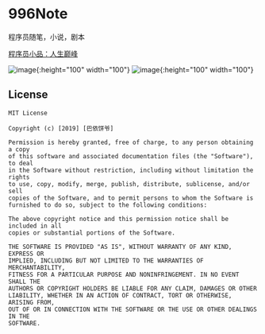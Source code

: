 # 996Note
程序员随笔，小说，剧本

[程序员小品：人生巅峰](https://github.com/uiiang/996Note/blob/master/%E5%89%A7%E6%9C%AC/%E4%BA%BA%E7%94%9F%E5%B7%85%E5%B3%B0-%E5%B0%8F%E5%93%81%E5%89%A7%E6%9C%AC.md)


![image](https://github.com/uiiang/996Note/blob/master/img/wx.jpg){:height="100" width="100"}
![image](https://github.com/uiiang/996Note/blob/master/img/zfb.jpg){:height="100" width="100"}
## License

```
MIT License

Copyright (c) [2019] [巴依饼爷]

Permission is hereby granted, free of charge, to any person obtaining a copy
of this software and associated documentation files (the "Software"), to deal
in the Software without restriction, including without limitation the rights
to use, copy, modify, merge, publish, distribute, sublicense, and/or sell
copies of the Software, and to permit persons to whom the Software is
furnished to do so, subject to the following conditions:

The above copyright notice and this permission notice shall be included in all
copies or substantial portions of the Software.

THE SOFTWARE IS PROVIDED "AS IS", WITHOUT WARRANTY OF ANY KIND, EXPRESS OR
IMPLIED, INCLUDING BUT NOT LIMITED TO THE WARRANTIES OF MERCHANTABILITY,
FITNESS FOR A PARTICULAR PURPOSE AND NONINFRINGEMENT. IN NO EVENT SHALL THE
AUTHORS OR COPYRIGHT HOLDERS BE LIABLE FOR ANY CLAIM, DAMAGES OR OTHER
LIABILITY, WHETHER IN AN ACTION OF CONTRACT, TORT OR OTHERWISE, ARISING FROM,
OUT OF OR IN CONNECTION WITH THE SOFTWARE OR THE USE OR OTHER DEALINGS IN THE
SOFTWARE.
```